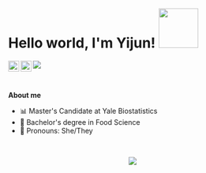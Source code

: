 # Hello world, I'm Yijun! <img src="https://media1.giphy.com/media/pqStRjJyVEZDapW6EM/giphy.gif?cid=ecf05e47jsa3kps7sywp302pf0i3u4efuoiz5011z0gqtlqj&rid=giphy.gif" width="80px">

<a href="https://www.linkedin.com/in/yijun-yang-data-food-health/">
  <img align="left" alt="yj's LinkdeIN" width="22px" src="https://cdn.jsdelivr.net/npm/simple-icons@v3/icons/linkedin.svg" />
</a>
<a href="https://www.instagram.com/eatdrinkyoung/">
  <img align="left" alt="yj's Instagram" width="22px" src="https://cdn.jsdelivr.net/npm/simple-icons@v3/icons/instagram.svg" />
</a>

![](https://visitor-badge.glitch.me/badge?page_id=yijunyang.yijunyang)

<br />

**About me**

- :bar_chart:  Master's Candidate at Yale Biostatistics
- :cookie:  Bachelor's degree in Food Science
- :information_desk_person:  Pronouns: She/They

<br />

<p align="center"><img src="https://i.giphy.com/RThN0hOS2GO4M.gif" /></p>
